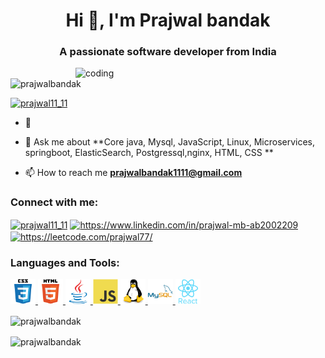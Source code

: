 <h1 align="center">Hi 👋, I'm Prajwal bandak</h1>
<h3 align="center">A passionate software developer from India</h3>
<img align = "right" alt = "coding" width = "400" src = "https://miro.medium.com/max/1360/1*nWQ_U5NKEfNeGCTfh_2-Mw.gif">

<p align="left"> <img src="https://komarev.com/ghpvc/?username=prajwalbandak&label=Profile%20views&color=0e75b6&style=flat" alt="prajwalbandak" /> </p>

<p align="left"> <a href="https://twitter.com/prajwal11_11" target="blank"><img src="https://img.shields.io/twitter/follow/prajwal11_11?logo=twitter&style=for-the-badge" alt="prajwal11_11" /></a> </p>

- 🌱

- 💬 Ask me about **Core java, Mysql, JavaScript, Linux, Microservices, springboot, ElasticSearch, Postgressql,nginx, HTML, CSS  **

- 📫 How to reach me **prajwalbandak1111@gmail.com**

<h3 align="left">Connect with me:</h3>
<p align="left">

<a href="https://twitter.com/prajwal11_11" target="blank"><img align="center" src="https://raw.githubusercontent.com/rahuldkjain/github-profile-readme-generator/master/src/images/icons/Social/twitter.svg" alt="prajwal11_11" height="30" width="40" /></a>
<a href="https://www.linkedin.com/in/prajwal-mb-ab2002209" target="blank"><img align="center" src="https://raw.githubusercontent.com/rahuldkjain/github-profile-readme-generator/master/src/images/icons/Social/linked-in-alt.svg" alt="https://www.linkedin.com/in/prajwal-mb-ab2002209" height="30" width="40" /></a>
<a href="https://leetcode.com/prajwal77/" target="blank"><img align="center" src="https://raw.githubusercontent.com/rahuldkjain/github-profile-readme-generator/master/src/images/icons/Social/leet-code.svg" alt="https://leetcode.com/prajwal77/" height="30" width="40" /></a>
</p>

<h3 align="left">Languages and Tools:</h3>
<p align="left"> <a href="https://www.w3schools.com/css/" target="_blank" rel="noreferrer"> <img src="https://raw.githubusercontent.com/devicons/devicon/master/icons/css3/css3-original-wordmark.svg" alt="css3" width="40" height="40"/> </a> <a href="https://www.w3.org/html/" target="_blank" rel="noreferrer"> <img src="https://raw.githubusercontent.com/devicons/devicon/master/icons/html5/html5-original-wordmark.svg" alt="html5" width="40" height="40"/> </a> <a href="https://www.java.com" target="_blank" rel="noreferrer"> <img src="https://raw.githubusercontent.com/devicons/devicon/master/icons/java/java-original.svg" alt="java" width="40" height="40"/> </a> <a href="https://developer.mozilla.org/en-US/docs/Web/JavaScript" target="_blank" rel="noreferrer"> <img src="https://raw.githubusercontent.com/devicons/devicon/master/icons/javascript/javascript-original.svg" alt="javascript" width="40" height="40"/> </a> <a href="https://www.linux.org/" target="_blank" rel="noreferrer"> <img src="https://raw.githubusercontent.com/devicons/devicon/master/icons/linux/linux-original.svg" alt="linux" width="40" height="40"/> </a> <a href="https://www.mysql.com/" target="_blank" rel="noreferrer"> <img src="https://raw.githubusercontent.com/devicons/devicon/master/icons/mysql/mysql-original-wordmark.svg" alt="mysql" width="40" height="40"/> </a> <a href="https://reactjs.org/" target="_blank" rel="noreferrer"> <img src="https://raw.githubusercontent.com/devicons/devicon/master/icons/react/react-original-wordmark.svg" alt="react" width="40" height="40"/> </a> </p>

<p><img align="center" src="https://github-readme-stats.vercel.app/api/top-langs?username=prajwalbandak&show_icons=true&locale=en&layout=compact" alt="prajwalbandak" /></p>

<p><img align="center" src="https://github-readme-streak-stats.herokuapp.com/?user=prajwalbandak&" alt="prajwalbandak" /></p>
